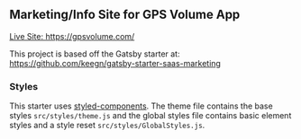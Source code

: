 ## Marketing/Info Site for GPS Volume App

[Live Site: https://gpsvolume.com/ ](https://gpsvolume.com/)

This project is based off the Gatsby starter at: https://github.com/keegn/gatsby-starter-saas-marketing

### Styles

This starter uses [styled-components](https://www.styled-components.com/). The theme file contains the base styles `src/styles/theme.js` and the global styles file contains basic element styles and a style reset `src/styles/GlobalStyles.js`.
